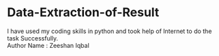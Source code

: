# Data-Extraction-of-Result
I have used my coding skills in python and took help of Internet to do the task Successfully.
<br>
Author Name : Zeeshan Iqbal